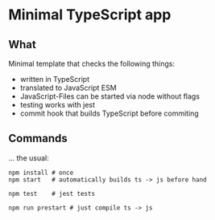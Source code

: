 # Minimal TypeScript app

## What

Minimal template that checks the following things:

- written in TypeScript
- translated to JavaScript ESM
- JavaScript-Files can be started via node without flags
- testing works with jest
- commit hook that builds TypeScript before commiting

## Commands

... the usual:

    npm install # once
    npm start   # automatically builds ts -> js before hand

    npm test    # jest tests

    npm run prestart # just compile ts -> js

